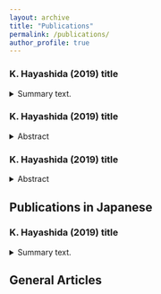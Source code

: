 ```yaml
---
layout: archive
title: "Publications"
permalink: /publications/
author_profile: true
---
```


### K. Hayashida (2019) title 
<details>
<summary>Summary text.</summary>
<code style="white-space:nowrap;">Hello World, how is it going?</code>
</details>



### K. Hayashida (2019) title 
<details markdown='1'>
	<summary>Abstract</summary> 
	This is the content inside the toggle. 
</details> 

### K. Hayashida (2019) title 
<details markdown='1'><summary>Abstract</summary> This is the content inside the toggle. 
</details> 


<!-- {% if author.googlescholar %}
  You can also find my articles on <u><a href="{{author.googlescholar}}">my Google Scholar profile</a>.</u>
{% endif %}

{% include base_path %}

{% for post in site.publications reversed %}
  {% include archive-single.html %}
{% endfor %}
 -->




## Publications in Japanese

### K. Hayashida (2019) title 
<details>
<summary>Summary text.</summary>
<code style="white-space:nowrap;">Hello World, how is it going?</code>
</details>


## General Articles

